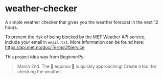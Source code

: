 # weather-checker
A simple weather checker that gives you the weather forecast in the next 12 hours.

To prevent the risk of being blocked by the MET Weather API service, include your email in `email.txt`. More information can be found here: https://api.met.no/doc/TermsOfService

This project idea was from BeginnerPy:
> March 2nd: The :sunflower: equinox :leaves:  is quickly approaching! Create a tool for checking the weather.
